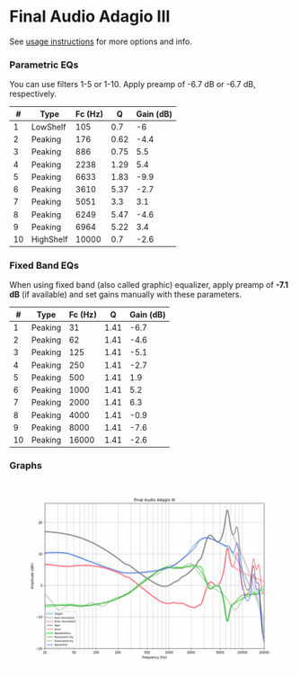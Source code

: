 # Final Audio Adagio III
See [usage instructions](https://github.com/jaakkopasanen/AutoEq#usage) for more options and info.

### Parametric EQs
You can use filters 1-5 or 1-10. Apply preamp of -6.7 dB or -6.7 dB, respectively.

|   # | Type      |   Fc (Hz) |    Q |   Gain (dB) |
|-----|-----------|-----------|------|-------------|
|   1 | LowShelf  |       105 | 0.7  |        -6   |
|   2 | Peaking   |       176 | 0.62 |        -4.4 |
|   3 | Peaking   |       886 | 0.75 |         5.5 |
|   4 | Peaking   |      2238 | 1.29 |         5.4 |
|   5 | Peaking   |      6633 | 1.83 |        -9.9 |
|   6 | Peaking   |      3610 | 5.37 |        -2.7 |
|   7 | Peaking   |      5051 | 3.3  |         3.1 |
|   8 | Peaking   |      6249 | 5.47 |        -4.6 |
|   9 | Peaking   |      6964 | 5.22 |         3.4 |
|  10 | HighShelf |     10000 | 0.7  |        -2.6 |

### Fixed Band EQs
When using fixed band (also called graphic) equalizer, apply preamp of **-7.1 dB** (if available) and set gains manually with these parameters.

|   # | Type    |   Fc (Hz) |    Q |   Gain (dB) |
|-----|---------|-----------|------|-------------|
|   1 | Peaking |        31 | 1.41 |        -6.7 |
|   2 | Peaking |        62 | 1.41 |        -4.6 |
|   3 | Peaking |       125 | 1.41 |        -5.1 |
|   4 | Peaking |       250 | 1.41 |        -2.7 |
|   5 | Peaking |       500 | 1.41 |         1.9 |
|   6 | Peaking |      1000 | 1.41 |         5.2 |
|   7 | Peaking |      2000 | 1.41 |         6.3 |
|   8 | Peaking |      4000 | 1.41 |        -0.9 |
|   9 | Peaking |      8000 | 1.41 |        -7.6 |
|  10 | Peaking |     16000 | 1.41 |        -2.6 |

### Graphs
![](./Final%20Audio%20Adagio%20III.png)
